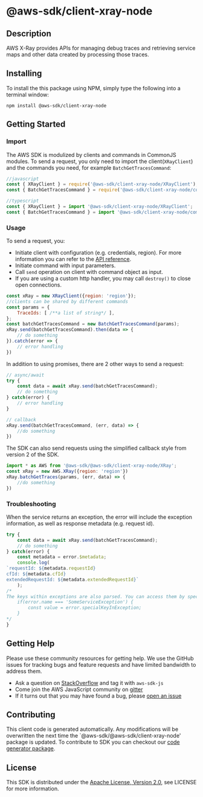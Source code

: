 # @aws-sdk/client-xray-node

## Description

<p>AWS X-Ray provides APIs for managing debug traces and retrieving service maps and other data created by processing those traces.</p>

## Installing

To install the this package using NPM, simply type the following into a terminal window: 

```
npm install @aws-sdk/client-xray-node
```

## Getting Started

### Import

The AWS SDK is modulized by clients and commands in CommonJS modules. To send a request, you only need to import the client(`XRayClient`) and the commands you need, for example `BatchGetTracesCommand`:

```javascript
//javascript
const { XRayClient } = require('@aws-sdk/client-xray-node/XRayClient');
const { BatchGetTracesCommand } = require('@aws-sdk/client-xray-node/commands/BatchGetTracesCommand');
```

```javascript
//typescript
const { XRayClient } = import '@aws-sdk/client-xray-node/XRayClient';
const { BatchGetTracesCommand } = import '@aws-sdk/client-xray-node/commands/BatchGetTracesCommand';
```

### Usage

To send a request, you:

* Initiate client with configuration (e.g. credentials, region). For more information you can refer to the [API reference][].
* Initiate command with input parameters.
* Call `send` operation on client with command object as input.
* If you are using a custom http handler, you may call `destroy()` to close open connections. 

```javascript
const xRay = new XRayClient({region: 'region'});
//clients can be shared by different commands
const params = {
    TraceIds: [ /**a list of string*/ ],
};
const batchGetTracesCommand = new BatchGetTracesCommand(params);
xRay.send(batchGetTracesCommand).then(data => {
    // do something
}).catch(error => {
    // error handling
})
```

In addition to using promises, there are 2 other ways to send a request:

```javascript
// async/await
try {
    const data = await xRay.send(batchGetTracesCommand);
    // do something
} catch(error) {
    // error handling
}
```

```javascript
// callback
xRay.send(batchGetTracesCommand, (err, data) => {
    //do something
})
```
 
The SDK can also send requests using the simplified callback style from version 2 of the SDK.

```javascript
import * as AWS from '@aws-sdk/@aws-sdk/client-xray-node/XRay';
const xRay = new AWS.XRay({region: 'region'})
xRay.batchGetTraces(params, (err, data) => {
    //do something
})

```

### Troubleshooting 

When the service returns an exception, the error will include the exception information, as well as response metadata (e.g. request id).

```javascript
try {
    const data = await xRay.send(batchGetTracesCommand);
    // do something
} catch(error) {
    const metadata = error.$metadata;
    console.log(
`requestId: ${metadata.requestId}
cfId: ${metadata.cfId}
extendedRequestId: ${metadata.extendedRequestId}`
    );
/*
The keys within exceptions are also parsed. You can access them by specifying exception names:
    if(error.name === 'SomeServiceException') {
        const value = error.specialKeyInException;
    }
*/
}
```

## Getting Help

Please use these community resources for getting help. We use the GitHub issues for tracking bugs and feature requests and have limited bandwidth to address them.

 * Ask a question on [StackOverflow](https://stackoverflow.com/questions/tagged/aws-sdk-js) and tag it with `aws-sdk-js`
 * Come join the AWS JavaScript community on [gitter](https://gitter.im/aws/aws-sdk-js-v3)
 * If it turns out that you may have found a bug, please [open an issue](https://github.com/aws/aws-sdk-js-v3/issues)

## Contributing
 
This client code is generated automatically. Any modifications will be overwritten the next time the `@aws-sdk/@aws-sdk/client-xray-node' package is updated. To contribute to SDK you can checkout our [code generator package][].

## License

This SDK is distributed under the
[Apache License, Version 2.0](http://www.apache.org/licenses/LICENSE-2.0),
see LICENSE for more information.

[code generator package]: https://github.com/aws/aws-sdk-js-v3/tree/master/packages/service-types-generator

[API reference]: https://docs.aws.amazon.com/AWSJavaScriptSDK/latest/
